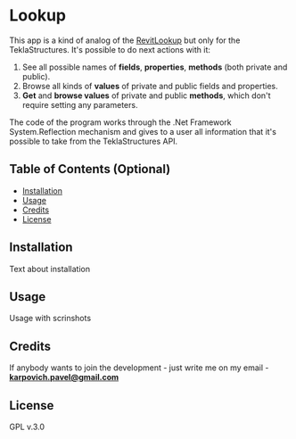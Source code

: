 # Lookup

This app is a kind of analog of the [RevitLookup](https://github.com/jeremytammik/RevitLookup) but only for the TeklaStructures. 
It's possible to do next actions with it:

1. See all possible names of **fields**, **properties**, **methods** (both private and public).
2. Browse all kinds of **values** of private and public fields and properties.
3. **Get** and **browse values** of private and public **methods**, which don't require setting any parameters.

The code of the program works through the .Net Framework System.Reflection mechanism and gives to a user all information that it's possible to take from the TeklaStructures API.

## Table of Contents (Optional)

- [Installation](#installation)
- [Usage](#usage)
- [Credits](#credits)
- [License](#license)

## Installation

Text about installation

## Usage

Usage with scrinshots

## Credits

If anybody wants to join the development - just write me on my email - **karpovich.pavel@gmail.com**

## License

GPL v.3.0
